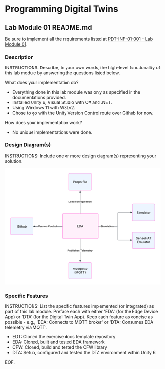 # Programming Digital Twins

## Lab Module 01 README.md

Be sure to implement all the requirements listed at [PDT-INF-01-001 - Lab Module 01](https://github.com/programming-digital-twins/pdt-exercise-tasks/issues/9).


### Description

INSTRUCTIONS: Describe, in your own words, the high-level functionality of this lab module by answering the questions listed below.

What does your implementation do? 
- Everything done in this lab module was only as specified in the documentations provided.
- Installed Unity 6, Visual Studio with C# and .NET.
- Using Windows 11 with WSLv2.
- Chose to go with the Unity Version Control route over Github for now.

How does your implementation work?
- No unique implementations were done.

### Design Diagram(s)

INSTRUCTIONS: Include one or more design diagram(s) representing your solution.

![EDA](../files/EDA.png)


### Specific Features

INSTRUCTIONS: List the specific features implemented (or integrated) as part of this lab module. Preface each with either 'EDA' (for the Edge Device App) or 'DTA' (for the Digital Twin App). Keep each feature as concise as possible - e.g., 'EDA: Connects to MQTT broker' or 'DTA: Consumes EDA telemetry via MQTT'.

- EDT: Cloned the exercise docs template repository
- EDA: Cloned, built and tested EDA framework
- CFW: Cloned, build and tested the CFW library
- DTA: Setup, configured and tested the DTA environment within Unity 6


EOF.
